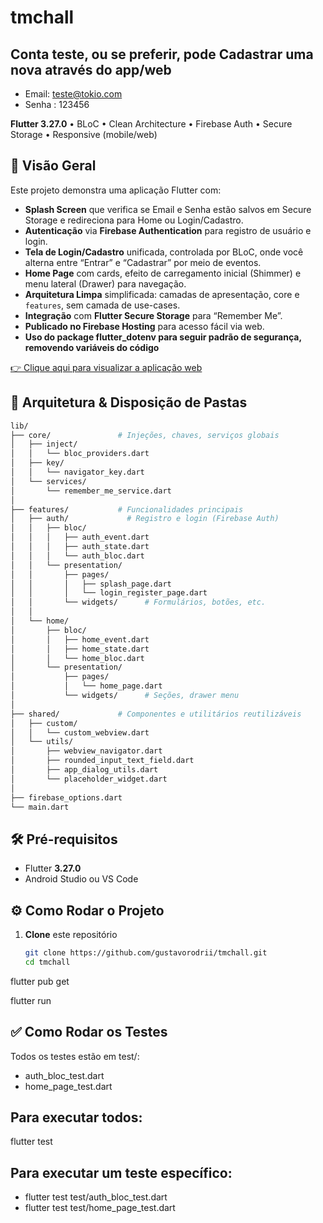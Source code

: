 # tmchall

## **Conta teste, ou se preferir, pode Cadastrar uma nova através do app/web** ##
- Email: teste@tokio.com
- Senha : 123456

**Flutter 3.27.0** • BLoC • Clean Architecture  • Firebase Auth • Secure Storage • Responsive (mobile/web)

## 🚀 Visão Geral

Este projeto demonstra uma aplicação Flutter com:

- **Splash Screen** que verifica se Email e Senha estão salvos em Secure Storage e redireciona para Home ou Login/Cadastro.
- **Autenticação** via **Firebase Authentication** para registro de usuário e login.
- **Tela de Login/Cadastro** unificada, controlada por BLoC, onde você alterna entre “Entrar” e “Cadastrar” por meio de eventos.
- **Home Page** com cards, efeito de carregamento inicial (Shimmer) e menu lateral (Drawer) para navegação.
- **Arquitetura Limpa** simplificada: camadas de apresentação, core e `features`, sem camada de use-cases.
- **Integração** com **Flutter Secure Storage** para “Remember Me”.
- **Publicado no Firebase Hosting** para acesso fácil via web.
- **Uso do package flutter_dotenv para seguir padrão de segurança, removendo variáveis do código**

[👉 Clique aqui para visualizar a aplicação web](https://tmchall-ef1fc.web.app)

## 📁 Arquitetura & Disposição de Pastas

```bash
lib/
├── core/               # Injeções, chaves, serviços globais
│   ├── inject/
│   │   └── bloc_providers.dart
│   ├── key/
│   │   └── navigator_key.dart
│   └── services/
│       └── remember_me_service.dart
│
├── features/           # Funcionalidades principais
│   ├── auth/             # Registro e login (Firebase Auth)
│   │   ├── bloc/
│   │   │   ├── auth_event.dart
│   │   │   ├── auth_state.dart
│   │   │   └── auth_bloc.dart
│   │   └── presentation/
│   │       ├── pages/
│   │       │   ├── splash_page.dart
│   │       │   └── login_register_page.dart
│   │       └── widgets/      # Formulários, botões, etc.
│   │
│   └── home/
│       ├── bloc/
│       │   ├── home_event.dart
│       │   ├── home_state.dart
│       │   └── home_bloc.dart
│       └── presentation/
│           ├── pages/
│           │   └── home_page.dart
│           └── widgets/      # Seções, drawer menu
│
├── shared/             # Componentes e utilitários reutilizáveis
│   ├── custom/
│   │   └── custom_webview.dart
│   └── utils/
│       ├── webview_navigator.dart
│       ├── rounded_input_text_field.dart
│       ├── app_dialog_utils.dart
│       └── placeholder_widget.dart
│
├── firebase_options.dart 
└── main.dart             
```



## 🛠️ Pré-requisitos

- Flutter **3.27.0**  
- Android Studio ou VS Code  

## ⚙️ Como Rodar o Projeto

1. **Clone** este repositório  
   ```bash
   git clone https://github.com/gustavorodrii/tmchall.git
   cd tmchall

flutter pub get

flutter run

## ✅ Como Rodar os Testes

Todos os testes estão em test/:

- auth_bloc_test.dart
- home_page_test.dart

## Para executar todos:

flutter test

## Para executar um teste específico:

- flutter test test/auth_bloc_test.dart
- flutter test test/home_page_test.dart

